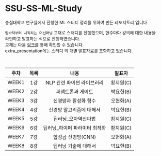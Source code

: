 # SSU-SS-ML-Study
숭실대학교 연구실에서 진행한 ML 스터디 정리를 위하여 만든 레포지토리 입니다

`밑바닥부터 시작하는 머신러닝` 교재로 스터디를 진행했으며, 한주마다 강의에 대한 내용을 확인하고 발표하는 식으로 진행하였습니다.  
교재는 다음 [링크](https://github.com/Jiwonii97/deep-learning-from-scratch)를 통해 확인할 수 있습니다.  
extra_presentation에는 스터디 외 개별 발표자료를 포함하고 있습니다.  

</br>

|주차|목록|내용|발표자|
|---|:---:|:---:|:---:|
|WEEK1|1강|NLP 관련 파이썬 라이브러리|황지원(C)|
|WEEK2|2강|퍼셉트론과 게이트|박요한(B)|
|WEEK3|3강|신경망과 활성화 함수|오현화(A)|
|WEEK4|4강|신경망 알고리즘에 대해서|박요한(B)|
|WEEK5|5강|딥러닝_오차역전파법|황지원(C)|
|WEEK6|6강|딥러닝_하이퍼 파라미터 최적화|황지원(C)|
|WEEK7|7강|합성곱 신경망(CNN)|오현화(A)|
|WEEK8|8강|딥러닝 기술에 대해서|박요한(B)|
